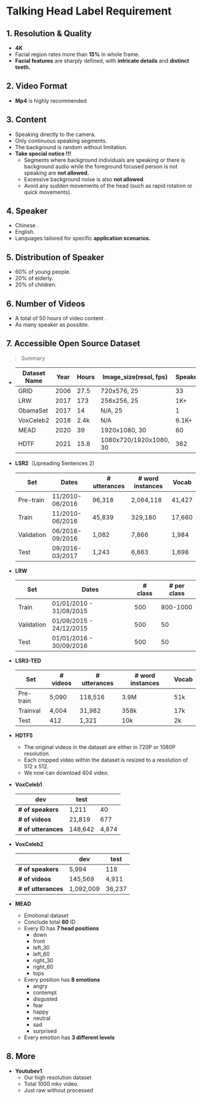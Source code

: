 # Talking Head Label Requirement

## 1. Resolution & Quality

+ **4K**  
+ Facial region rates more than **15%** in whole frame.
+ **Facial features** are sharply defined, with **intricate details** and **distinct teeth.**

## 2. Video Format

+ **Mp4** is highly recommended

## 3. Content

+ Speaking directly to the camera.
+ Only  continuous speaking segments.
+ The background is random without limitation.
+ **Take special notice !!!**
  + Segments where background individuals are speaking or there is background audio while the foreground focused person is not speaking are **not allowed.**
  + Excessive background noise is also **not allowed**.
  + Avoid any sudden movements of the head (such as rapid rotation or quick movements).

## 4. Speaker

+ Chinese .
+ English.
+ Languages tailored for specific **application scenarios.**

## 5. Distribution of Speaker

+ 60% of young people.
+ 20% of elderly.
+ 20% of children.

## 6. Number of Videos

+ A total of 50 hours of video content .
+ As many speaker as possible.

## 7. Accessible Open Source Dataset

> Summary

+ | Dataset Name | Year | Hours | Image_size(resol, fps) | Speaker | Sentence | Head pose | Envir |
  | ------------ | ---- | ----- | ---------------------- | ------- | -------- | --------- | ----- |
  | GRID         | 2006 | 27.5  | 720x576, 25            | 33      | 33K      | N         | Lab   |
  | LRW          | 2017 | 173   | 256x256, 25            | 1K+     | 539K     | N         | TV    |
  | ObamaSet     | 2017 | 14    | N/A, 25                | 1       | N/A      | Y         | TV    |
  | VoxCeleb2    | 2018 | 2.4k  | N/A                    | 6.1K+   | 153.5K   | Y         | TV    |
  | MEAD         | 2020 | 39    | 1920x1080, 30          | 60      | 20       | Y         | Lab   |
  | HDTF         | 2021 | 15.8  | 1080x720/1920x1080, 30 | 362     | 10K      | Y         | TV    |

+ **LSR2**（Lipreading Sentences 2)

  | **Set**    | **Dates**       | **# utterances** | **# word instances** | **Vocab** |
  | ---------- | --------------- | ---------------- | -------------------- | --------- |
  | Pre-train  | 11/2010-06/2016 | 96,318           | 2,064,118            | 41,427    |
  | Train      | 11/2010-06/2016 | 45,839           | 329,180              | 17,660    |
  | Validation | 06/2016-09/2016 | 1,082            | 7,866                | 1,984     |
  | Test       | 09/2016-03/2017 | 1,243            | 6,663                | 1,698     |

+ **LRW**

  | **Set**    | **Dates**               | **# class** | **# per class** |
  | ---------- | ----------------------- | ----------- | --------------- |
  | Train      | 01/01/2010 - 31/08/2015 | 500         | 800-1000        |
  | Validation | 01/09/2015 - 24/12/2015 | 500         | 50              |
  | Test       | 01/01/2016 - 30/09/2016 | 500         | 50              |

+ **LSR3-TED**

  | **Set**   | **# videos** | **# utterances** | **# word instances** | **Vocab** |
  | --------- | ------------ | ---------------- | -------------------- | --------- |
  | Pre-train | 5,090        | 118,516          | 3.9M                 | 51k       |
  | Trainval  | 4,004        | 31,982           | 358k                 | 17k       |
  | Test      | 412          | 1,321            | 10k                  | 2k        |

+ **HDTF5**

  + The original videos in the dataset are either in 720P or 1080P resolution.
  + Each cropped video within the dataset is resized to a resolution of 512 x 512.
  + We now can download 404 video.

+ **VoxCeleb1**

  | dev                 | **test** |       |
  | ------------------- | -------- | ----- |
  | **# of speakers**   | 1,211    | 40    |
  | **# of videos**     | 21,819   | 677   |
  | **# of utterances** | 148,642  | 4,874 |

+ **VoxCeleb2**

  |                     | **dev**   | **test** |
  | ------------------- | --------- | -------- |
  | **# of speakers**   | 5,994     | 118      |
  | **# of videos**     | 145,569   | 4,911    |
  | **# of utterances** | 1,092,009 | 36,237   |

+ **MEAD**

  + Emotional dataset
  + Conclude total **60** ID
  + Every ID has **7 head positions**
    + down
    + front
    + left_30
    + left_60
    + right_30
    + right_60
    + tops
  + Every position has **8 emotions**
    + angry
    + contempt
    + disgusted
    + fear
    + happy
    + neutral
    + sad
    + surprised
  + Every emotion has **3 different levels**

## 8. More

+ **Youtubev1**
  + Our high resolution dataset
  + Total 1000 mkv video.
  + Just raw without processed
